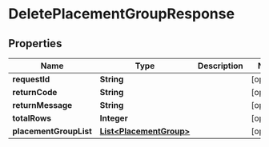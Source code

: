 
# DeletePlacementGroupResponse

## Properties
Name | Type | Description | Notes
------------ | ------------- | ------------- | -------------
**requestId** | **String** |  |  [optional]
**returnCode** | **String** |  |  [optional]
**returnMessage** | **String** |  |  [optional]
**totalRows** | **Integer** |  |  [optional]
**placementGroupList** | [**List&lt;PlacementGroup&gt;**](PlacementGroup.md) |  |  [optional]



